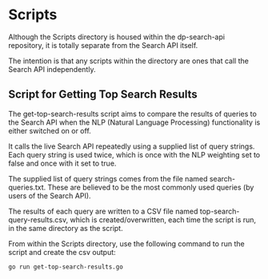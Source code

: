 # Scripts

Although the Scripts directory is housed within the dp-search-api repository, it is totally separate from the Search API
itself.

The intention is that any scripts within the directory are ones that call the Search API independently. 

## Script for Getting Top Search Results

The get-top-search-results script aims to compare the results of queries to the Search API when the NLP (Natural 
Language Processing) functionality is either switched on or off.

It calls the live Search API repeatedly using a supplied list of query strings. Each query string is used twice, which 
is once with the NLP weighting set to false and once with it set to true.

The supplied list of query strings comes from the file named search-queries.txt. These are believed to be the most 
commonly used queries (by users of the Search API).

The results of each query are written to a CSV file named top-search-query-results.csv, which is created/overwritten, 
each time the script is run, in the same directory as the script.

From within the Scripts directory, use the following command to run the script and create the csv output:

`go run get-top-search-results.go`

